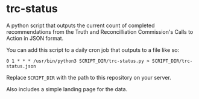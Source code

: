 # trc-status

A python script that outputs the current count of completed recommendations from the Truth and Reconcilliation Commission's Calls to Action in JSON format.

You can add this script to a daily cron job that outputs to a file like so:

```
0 1 * * * /usr/bin/python3 SCRIPT_DIR/trc-status.py > SCRIPT_DIR/trc-status.json
```

Replace `SCRIPT_DIR` with the path to this repository on your server.

Also includes a simple landing page for the data.

